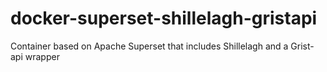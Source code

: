 # docker-superset-shillelagh-gristapi

Container based on Apache Superset that includes Shillelagh and a Grist-api wrapper
